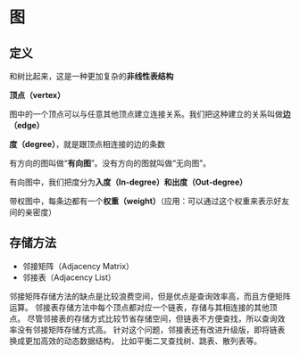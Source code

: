 # 图
## 定义
和树比起来，这是一种更加复杂的**非线性表结构**

**顶点（vertex）**

图中的一个顶点可以与任意其他顶点建立连接关系。我们把这种建立的关系叫做**边（edge）**

**度（degree）**，就是跟顶点相连接的边的条数

有方向的图叫做“**有向图**”。没有方向的图就叫做“无向图”。

有向图中，我们把度分为**入度（In-degree）和出度（Out-degree）**

带权图中，每条边都有一个**权重（weight）**（应用：可以通过这个权重来表示好友间的亲密度）

## 存储方法
* 邻接矩阵（Adjacency Matrix）
* 邻接表（Adjacency List）

邻接矩阵存储方法的缺点是比较浪费空间，但是优点是查询效率高，而且方便矩阵运算。
邻接表存储方法中每个顶点都对应一个链表，存储与其相连接的其他顶点。
尽管邻接表的存储方式比较节省存储空间，但链表不方便查找，所以查询效率没有邻接矩阵存储方式高。
针对这个问题，邻接表还有改进升级版，即将链表换成更加高效的动态数据结构，
比如平衡二叉查找树、跳表、散列表等。
